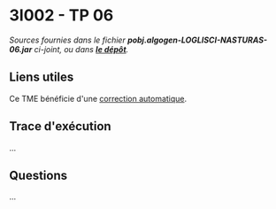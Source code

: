 
# 3I002 - TP 06

_Sources fournies dans le fichier **pobj.algogen-LOGLISCI-NASTURAS-06.jar** ci-joint, ou dans **[le dépôt](http://github.com/3201101/3I002/tree/master/Devoirs/06)**._

## Liens utiles

Ce TME bénéficie d'une [correction automatique](https://www-licence.ufr-info-p6.jussieu.fr/lmd/licence/2015/ue/3I002-2016fev/auths/).

## Trace d'exécution

...

## Questions

...
